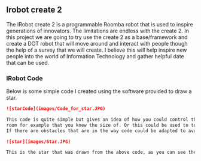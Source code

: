 ## Irobot create 2

The IRobot create 2 is a programmable Roomba robot that is used to inspire generations of innovators. The limitations are endless with the create 2. In this project we are going to try use the create 2 as a base/framework and create a DOT robot that will move around and interact with people though the help of a survey that we will create. I believe this will help inspire new people into the world of Information Technology and gather helpful date that can be used.

### IRobot Code

Below is some simple code I created using the software provided to draw a star.

```markdown
![starCode](images/Code_for_star.JPG)

This code is quite simple but gives an idea of how you could control the robot in a confined space like a small 
room for example that you knew the size of. Or this could be used to travel to certain places in the room.
If there are obstacles that are in the way code could be adapted to avoid the obstacle but still end at the designated point.

![star](images/Star.JPG)

This is the star that was drawn from the above code, as you can see the marker method was created then the robot movement was created.
```

